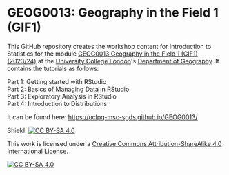# GEOG0013: Geography in the Field 1 (GIF1)

This GitHub repository creates the workshop content for Introduction to Statistics for the module [GEOG0013 Geography in the Field 1 (GIF1) (2023/24)][course] at the [University College London][uni]'s [Department of Geography][dept]. It contains the tutorials as follows:

Part 1: Getting started with RStudio <br/> Part 2: Basics of Managing Data in RStudio <br/> Part 3: Exploratory Analysis in RStudio <br/> Part 4: Introduction to Distributions

It can be found here: https://uclpg-msc-sgds.github.io/GEOG0013/

Shield: [![CC BY-SA 4.0][cc-by-sa-shield]][cc-by-sa]

This work is licensed under a
[Creative Commons Attribution-ShareAlike 4.0 International License][cc-by-sa].

[![CC BY-SA 4.0][cc-by-sa-image]][cc-by-sa]

[cc-by-sa]: http://creativecommons.org/licenses/by-sa/4.0/
[cc-by-sa-image]: https://licensebuttons.net/l/by-sa/4.0/88x31.png
[cc-by-sa-shield]: https://img.shields.io/badge/License-CC%20BY--SA%204.0-lightgrey.svg
[course]: https://www.ucl.ac.uk/module-catalogue/modules/GEOG0013
[uni]: https://www.ucl.ac.uk
[dept]: https://www.geog.ucl.ac.uk
